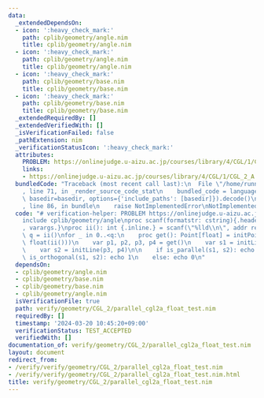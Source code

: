 ```yaml
---
data:
  _extendedDependsOn:
  - icon: ':heavy_check_mark:'
    path: cplib/geometry/angle.nim
    title: cplib/geometry/angle.nim
  - icon: ':heavy_check_mark:'
    path: cplib/geometry/angle.nim
    title: cplib/geometry/angle.nim
  - icon: ':heavy_check_mark:'
    path: cplib/geometry/base.nim
    title: cplib/geometry/base.nim
  - icon: ':heavy_check_mark:'
    path: cplib/geometry/base.nim
    title: cplib/geometry/base.nim
  _extendedRequiredBy: []
  _extendedVerifiedWith: []
  _isVerificationFailed: false
  _pathExtension: nim
  _verificationStatusIcon: ':heavy_check_mark:'
  attributes:
    PROBLEM: https://onlinejudge.u-aizu.ac.jp/courses/library/4/CGL/1/CGL_2_A
    links:
    - https://onlinejudge.u-aizu.ac.jp/courses/library/4/CGL/1/CGL_2_A
  bundledCode: "Traceback (most recent call last):\n  File \"/home/runner/.local/lib/python3.10/site-packages/onlinejudge_verify/documentation/build.py\"\
    , line 71, in _render_source_code_stat\n    bundled_code = language.bundle(stat.path,\
    \ basedir=basedir, options={'include_paths': [basedir]}).decode()\n  File \"/home/runner/.local/lib/python3.10/site-packages/onlinejudge_verify/languages/nim.py\"\
    , line 86, in bundle\n    raise NotImplementedError\nNotImplementedError\n"
  code: "# verification-helper: PROBLEM https://onlinejudge.u-aizu.ac.jp/courses/library/4/CGL/1/CGL_2_A\n\
    include cplib/geometry/angle\nproc scanf(formatstr: cstring){.header: \"<stdio.h>\"\
    , varargs.}\nproc ii(): int {.inline.} = scanf(\"%lld\\n\", addr result)\n\nvar\
    \ q = ii()\nfor _ in 0..<q:\n    proc get(): Point[float] = initPoint(float(ii()),\
    \ float(ii()))\n    var p1, p2, p3, p4 = get()\n    var s1 = initLine(p1, p2)\n\
    \    var s2 = initLine(p3, p4)\n\n    if is_parallel(s1, s2): echo 2\n    elif\
    \ is_orthogonal(s1, s2): echo 1\n    else: echo 0\n"
  dependsOn:
  - cplib/geometry/angle.nim
  - cplib/geometry/base.nim
  - cplib/geometry/base.nim
  - cplib/geometry/angle.nim
  isVerificationFile: true
  path: verify/geometry/CGL_2/parallel_cgl2a_float_test.nim
  requiredBy: []
  timestamp: '2024-03-20 10:45:20+09:00'
  verificationStatus: TEST_ACCEPTED
  verifiedWith: []
documentation_of: verify/geometry/CGL_2/parallel_cgl2a_float_test.nim
layout: document
redirect_from:
- /verify/verify/geometry/CGL_2/parallel_cgl2a_float_test.nim
- /verify/verify/geometry/CGL_2/parallel_cgl2a_float_test.nim.html
title: verify/geometry/CGL_2/parallel_cgl2a_float_test.nim
---
```

